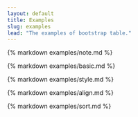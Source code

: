 ```yaml
---
layout: default
title: Examples
slug: examples
lead: "The examples of bootstrap table."
---
```


{% markdown examples/note.md %}

{% markdown examples/basic.md %}

{% markdown examples/style.md %}

{% markdown examples/align.md %}

{% markdown examples/sort.md %}